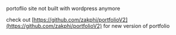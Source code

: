 portoflio site not built with wordpress anymore

check out [https://github.com/zakphi/portfolioV2](https://github.com/zakphi/portfolioV2) for new version of portfolio
